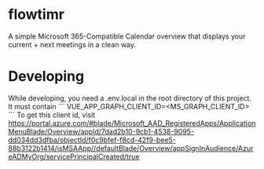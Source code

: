 # flowtimr
A simple Microsoft 365-Compatible Calendar overview that displays your current + next meetings in a clean way.

# Developing
While developing, you need a .env.local in the root directory of this project. It must contain
´´´
VUE_APP_GRAPH_CLIENT_ID=<MS_GRAPH_CLIENT_ID>
´´´
To get this client id, visit https://portal.azure.com/#blade/Microsoft_AAD_RegisteredApps/ApplicationMenuBlade/Overview/appId/7dad2b10-9cb1-4538-9095-dd034dd3dfba/objectId/f0c9bfef-f8cd-42f9-bee5-88b3122b1414/isMSAApp//defaultBlade/Overview/appSignInAudience/AzureADMyOrg/servicePrincipalCreated/true
